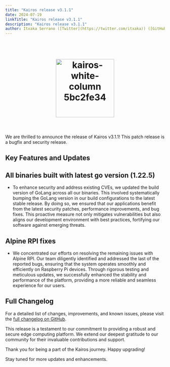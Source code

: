 ```yaml
---
title: "Kairos release v3.1.1"
date: 2024-07-19
linkTitle: "Kairos release v3.1.1"
description: "Kairos release v3.1.1"
author: Itxaka Serrano ([Twitter](https://twitter.com/itxaka)) ([GitHub](https://github.com/itxaka))
---
```

<h1 align="center">
  <br>
     <img width="184" alt="kairos-white-column 5bc2fe34" src="https://user-images.githubusercontent.com/2420543/215073247-96988fd1-7fcf-4877-a28d-7c5802db43ab.png">
    <br>
<br>
</h1>

We are thrilled to announce the release of Kairos v3.1.1! This patch release is a bugfix and security release.

## Key Features and Updates

## All binaries built with latest go version (1.22.5)

- To enhance security and address existing CVEs, we updated the build version of GoLang across all our binaries. This involved systematically bumping the GoLang version in our build configurations to the latest stable release. By doing so, we ensured that our applications benefit from the latest security patches, performance improvements, and bug fixes. This proactive measure not only mitigates vulnerabilities but also aligns our development environment with best practices, fortifying our software against emerging threats.

## Alpine RPI fixes

- We concentrated our efforts on resolving the remaining issues with Alpine RPI. Our team diligently identified and addressed the last of the reported bugs, ensuring that the system operates smoothly and efficiently on Raspberry Pi devices. Through rigorous testing and meticulous updates, we successfully enhanced the stability and performance of the platform, providing a more reliable and seamless experience for our users.

## Full Changelog

For a detailed list of changes, improvements, and known issues, please visit the [full changelog on GitHub](https://github.com/kairos-io/kairos/releases/tag/v3.1.1).

This release is a testament to our commitment to providing a robust and secure
edge computing platform. We extend our deepest gratitude to our community for
their invaluable contributions and support.

Thank you for being a part of the Kairos journey. Happy upgrading!

Stay tuned for more updates and enhancements.
